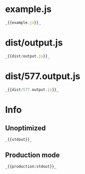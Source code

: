 # example.js

```javascript
_{{example.js}}_
```

# dist/output.js

```javascript
_{{dist/output.js}}_
```

# dist/577.output.js

```javascript
_{{dist/577.output.js}}_
```

# Info

## Unoptimized

```
_{{stdout}}_
```

## Production mode

```
_{{production:stdout}}_
```
